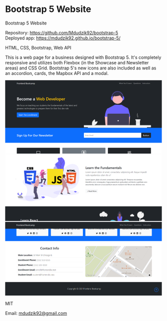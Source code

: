# Bootstrap 5 Website

Bootstrap 5 Website

<!-- Live link to deployed app -->

Repository: https://github.com/Mdudzik92/bootstrap-5<br>
Deployed app: https://mdudzik92.github.io/bootstrap-5/

<!-- Technologies used -->

HTML, CSS, Bootstrap, Web API

<!-- Explanation of what the app is -->

This is a web page for a business designed with Bootstrap 5. It's completely responsive and utilizes both Flexbox (in the Showcase and Newsletter areas) and CSS Grid. Bootstrap 5's new icons are also included as well as an accordion, cards, the Mapbox API and a modal.

<!-- Screenshot -->

<img src="./img/img1.png">
<img src="./img/img2.png">
<img src="./img/img3.png">

<!-- License -->

MIT

<!-- Contact information -->

Email: mdudzik92@gmail.com
